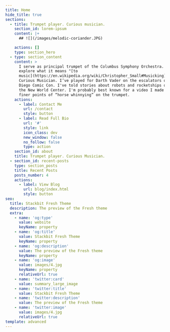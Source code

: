 ```yaml
---
title: Home
hide_title: true
sections:
  - title: Trumpet player. Curious musician.
    section_id: lorem-ipsum
    content: |+
      ## ![](/images/melodic-coriander.JPG)

    actions: []
    type: section_hero
  - type: section_content
    content: >
      I serve as principal trumpet of the Columbus Symphony Orchestra. I also
      explore what it means "[to
      music](https://en.wikipedia.org/wiki/Christopher_Small#Musicking)" on The
      Curious Musician. I’ve played for Darth Vader on the escalators of San
      Diego Comic Con. I've told stories about robots and rocketships onstage at
      the New World Center. I'm probably best known for a video I made about the
      finer points of “horse whinnying” on the trumpet.
    actions:
      - label: Contact Me
        url: /contact
        style: button
      - label: Read Full Bio
        url: '#'
        style: link
        icon_class: dev
        new_window: false
        no_follow: false
        type: action
    section_id: about
    title: Trumpet player. Curious Musician.
  - section_id: recent-posts
    type: section_posts
    title: Recent Posts
    posts_number: 4
    actions:
      - label: View Blog
        url: blog/index.html
        style: button
seo:
  title: Stackbit Fresh Theme
  description: The preview of the Fresh theme
  extra:
    - name: 'og:type'
      value: website
      keyName: property
    - name: 'og:title'
      value: Stackbit Fresh Theme
      keyName: property
    - name: 'og:description'
      value: The preview of the Fresh theme
      keyName: property
    - name: 'og:image'
      value: images/4.jpg
      keyName: property
      relativeUrl: true
    - name: 'twitter:card'
      value: summary_large_image
    - name: 'twitter:title'
      value: Stackbit Fresh Theme
    - name: 'twitter:description'
      value: The preview of the Fresh theme
    - name: 'twitter:image'
      value: images/4.jpg
      relativeUrl: true
template: advanced
---
```


